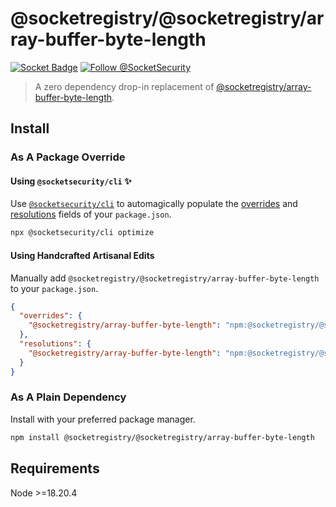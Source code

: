 # @socketregistry/@socketregistry/array-buffer-byte-length

[![Socket Badge](https://socket.dev/api/badge/npm/package/@socketregistry/@socketregistry/array-buffer-byte-length)](https://socket.dev/npm/package/@socketregistry/@socketregistry/array-buffer-byte-length)
[![Follow @SocketSecurity](https://img.shields.io/twitter/follow/SocketSecurity?style=social)](https://twitter.com/SocketSecurity)

> A zero dependency drop-in replacement of
> [@socketregistry/array-buffer-byte-length](https://www.npmjs.com/package/@socketregistry/array-buffer-byte-length).

## Install

### As A Package Override

#### Using `@socketsecurity/cli` :sparkles:

Use [`@socketsecurity/cli`](https://www.npmjs.com/package/@socketsecurity/cli)
to automagically populate the
[overrides](https://docs.npmjs.com/cli/v9/configuring-npm/package-json#overrides)
and [resolutions](https://yarnpkg.com/configuration/manifest#resolutions) fields
of your `package.json`.

```sh
npx @socketsecurity/cli optimize
```

#### Using Handcrafted Artisanal Edits

Manually add `@socketregistry/@socketregistry/array-buffer-byte-length` to your
`package.json`.

```json
{
  "overrides": {
    "@socketregistry/array-buffer-byte-length": "npm:@socketregistry/@socketregistry/array-buffer-byte-length@^1"
  },
  "resolutions": {
    "@socketregistry/array-buffer-byte-length": "npm:@socketregistry/@socketregistry/array-buffer-byte-length@^1"
  }
}
```

### As A Plain Dependency

Install with your preferred package manager.

```sh
npm install @socketregistry/@socketregistry/array-buffer-byte-length
```

## Requirements

Node &gt;=18.20.4
